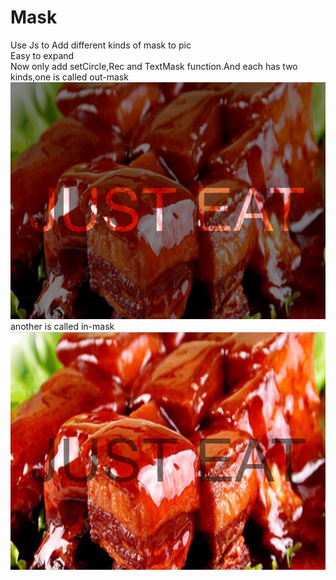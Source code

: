 # Mask
Use Js to Add different kinds of mask to pic<br>
Easy to expand<br>
Now only add setCircle,Rec and TextMask function.And each has two kinds,one is called out-mask![img](https://github.com/sidong1993/Mask/blob/master/example1.jpg)<br>
another is called in-mask![img](https://github.com/sidong1993/Mask/blob/master/example2.jpg) 
